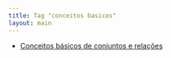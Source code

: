 ```yaml
---
title: Tag "conceitos basicos"
layout: main
---
```


* [Conceitos básicos de conjuntos e relações](/./teaching/basics/set-concepts)
